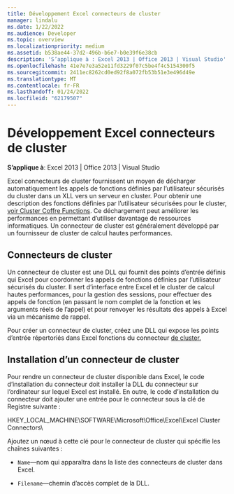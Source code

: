 ```yaml
---
title: Développement Excel connecteurs de cluster
manager: lindalu
ms.date: 1/22/2022
ms.audience: Developer
ms.topic: overview
ms.localizationpriority: medium
ms.assetid: b538ae44-37d2-496b-b6e7-b0e39f6e38cb
description: 'S’applique à : Excel 2013 | Office 2013 | Visual Studio'
ms.openlocfilehash: 41e7e7e3a52e11fd3229f07c5be4f4c5154300f5
ms.sourcegitcommit: 2411ec8262cd0ed92f8a072fb53b51e3e496d49e
ms.translationtype: MT
ms.contentlocale: fr-FR
ms.lasthandoff: 01/24/2022
ms.locfileid: "62179507"
---
```

# <a name="developing-excel-cluster-connectors"></a>Développement Excel connecteurs de cluster

**S’applique à**: Excel 2013 | Office 2013 | Visual Studio
  
Excel connecteurs de cluster fournissent un moyen de décharger automatiquement les appels de fonctions définies par l’utilisateur sécurisés du cluster dans un XLL vers un serveur en cluster. Pour obtenir une description des fonctions définies par l’utilisateur sécurisées pour le cluster, [voir Cluster Coffre Functions](cluster-safe-functions.md). Ce déchargement peut améliorer les performances en permettant d’utiliser davantage de ressources informatiques. Un connecteur de cluster est généralement développé par un fournisseur de cluster de calcul hautes performances.
  
## <a name="cluster-connectors"></a>Connecteurs de cluster

Un connecteur de cluster est une DLL qui fournit des points d’entrée définis qui Excel pour coordonner les appels de fonctions définies par l’utilisateur sécurisés du cluster. Il sert d’interface entre Excel et le cluster de calcul hautes performances, pour la gestion des sessions, pour effectuer des appels de fonction (en passant le nom complet de la fonction et les arguments réels de l’appel) et pour renvoyer les résultats des appels à Excel via un mécanisme de rappel.
  
Pour créer un connecteur de cluster, créez une DLL qui expose les points d’entrée répertoriés dans Excel fonctions du connecteur [de cluster.](excel-cluster-connector-functions.md)
  
## <a name="installing-a-cluster-connector"></a>Installation d’un connecteur de cluster

Pour rendre un connecteur de cluster disponible dans Excel, le code d’installation du connecteur doit installer la DLL du connecteur sur l’ordinateur sur lequel Excel est installé. En outre, le code d’installation du connecteur doit ajouter une entrée pour le connecteur sous la clé de Registre suivante :
  
HKEY_LOCAL_MACHINE\SOFTWARE\Microsoft\Office\Excel\Excel Cluster Connectors\
  
Ajoutez un nœud à cette clé pour le connecteur de cluster qui spécifie les chaînes suivantes :
  
- `Name`—nom qui apparaîtra dans la liste des connecteurs de cluster dans Excel.

- `Filename`—chemin d’accès complet de la DLL.
